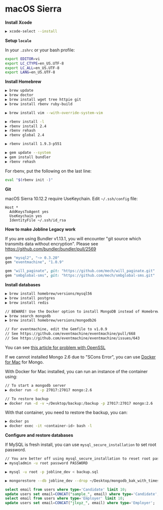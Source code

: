 # macOS Sierra

**Install Xcode**

```bash
▶ xcode-select --install
```

**Setup `locale`**

In your `.zshrc` or your bash profile:

```bash
export EDITOR=vi
export LC_CTYPE=en_US.UTF-8
export LC_ALL=en_US.UTF-8
export LANG=en_US.UTF-8
```

**Install Homebrew**

```bash
▶ brew update
▶ brew doctor
▶ brew install wget tree httpie git
▶ brew install rbenv ruby-build

▶ brew install vim --with-override-system-vim

▶ rbenv install -l
▶ rbenv install 2.4
▶ rbenv rehash
▶ rbenv global 2.4

▶ rbenv install 1.9.3-p551

▶ gem update --system
▶ gem install bundler
▶ rbenv rehash
```

For rbenv, put the following on the last line:

```bash
eval "$(rbenv init -)"
```

**Git**

macOS Sierra 10.12.2 require UseKeychain. Edit `~/.ssh/config` file:

```
Host *
  AddKeysToAgent yes
  UseKeychain yes
  IdentityFile ~/.ssh/id_rsa
```

**How to make Jobline Legacy work**

If you are using Bundler v1.13.1, you will encounter "git source which transmits data without encryption". Please see https://github.com/bundler/bundler/pull/2569

```ruby
gem "mysql2", "~> 0.3.20"
gem "eventmachine", "1.0.9"

gem "will_paginate", git: "https://github.com/mech/will_paginate.git"
gem "smbglobal-sms", git: "https://github.com/mech/smbglobal-sms.git"
```

**Install databases**

```bash
▶ brew install homebrew/versions/mysql56
▶ brew install postgres
▶ brew install redis

// BEWARE! Use the Docker option to install MongoDB instead of Homebrew since SCons Error is persistent
▶ brew search mongodb
▶ brew install homebrew/versions/mongodb26

// For eventmachine, edit the Gemfile to v1.0.9
// See https://github.com/eventmachine/eventmachine/pull/668
// See https://github.com/eventmachine/eventmachine/issues/643
```

You can see [this article for problem with OpenSSL](http://stackoverflow.com/questions/38670295/brew-refusing-to-link-openssl)

If we cannot installed Mongo 2.6 due to "SCons Error", you can use [Docker for Mac](https://www.docker.com/products/docker#/mac) for Mongo.

With Docker for Mac installed, you can run an instance of the container using:

```bash
// To start a mongodb server
▶ docker run -d -p 27017:27017 mongo:2.6

// To restore backup
▶ docker run -d -v ~/Desktop/backup:/backup -p 27017:27017 mongo:2.6
```

With that container, you need to restore the backup, you can:

```bash
▶ docker ps
▶ docker exec -it <container-id> bash -l
```

**Configure and restore databases**

If MySQL is fresh install, you can use `mysql_secure_installation` to set root password.

```bash
// You are better off using mysql_secure_installation to reset root password
▶ mysqladmin -u root password PASSWORD

▶ mysql -u root -p jobline_dev < backup.sql

▶ mongorestore --db jobline_dev --drop ~/Desktop/mongodb_bak_with_timestamp/jobline_pro
```

```sql
select email from users where type='Candidate' limit 10;
update users set email=CONCAT("sample_", email) where type='Candidate';
select email from users where type='Employer' limit 10;
update users set email=CONCAT("jlxyz_", email) where type='Employer';
```
